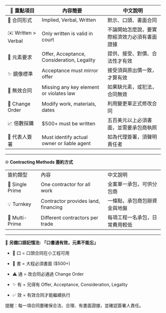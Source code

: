 

| 🌟 重點項目             | 內容簡要                                       | 中文說明                   |
| ------------------- | ------------------------------------------ | ---------------------- |
| 📅 合同形式             | Implied, Verbal, Written                   | 默示、口頭、書面合同             |
| ✉️ Written > Verbal | Only written is valid in court             | 不論開始怎麼說，要實際經濟效力必須有書面證據 |
| 🔐 元素要求             | Offer, Acceptance, Consideration, Legality | 提供、接受、對價、合法性才有效        |
| ✨ 鏡像標準              | Acceptance must mirror offer               | 接受須與原出價一致，才算有效         |
| 🚫 無效合同             | Missing any key element or violates law    | 如果缺元素，或犯法，合同無效         |
| 🔄 Change Order     | Modify work, materials, dates              | 利用變更單正式修改合同            |
| 📈 倍數採購             | $500+ must be written                      | 五百美元以上必須書面，並需要承包商執照    |
| 👥 代表人簽署            | Must identify actual owner or liable agent | 如為代理簽署，須聲明責任者          |

---

🌐 **Contracting Methods 簽約方式**

|   |   |   |
|---|---|---|
|簽約類型|內容|中文說明|
|🔵 Single Prime|One contractor for all work|全案單一承包，可供分包商|
|💡 Turnkey|Contractor provides land, financing|一條點，承包商包辦資金與地盤|
|👥 Multi-Prime|Different contractors per trade|每項工程一名承包，日常費用較低|

---

🧠 **另備口語記憶法: 「口書通有效，元素不能忘」**

- 👤 口 = 口頭合同在小工程可用
    
- 📄 書 = 大程必須書面 ($500+)
    
- ⚠️ 通 = 改合同必通過 Change Order
    
- ✨ 有 = 兄得有 Offer, Acceptance, Consideration, Legality
    
- ✅ 效 = 有效合同才能繼續执行
    

提醒：每一項合同要確保合法、合理、有書面證據，並確認簽署人責任。